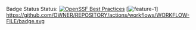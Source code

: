 Badge Status Status: [![OpenSSF Best Practices](https://www.bestpractices.dev/badge_static/passing)](https://www.bestpractices.dev/projects/8509)
[![feature-1](https://github.com/Isaiah0521/PA-updated-Weapon-Master/tree/main/.github/workflows)]
https://github.com/OWNER/REPOSITORY/actions/workflows/WORKFLOW-FILE/badge.svg
